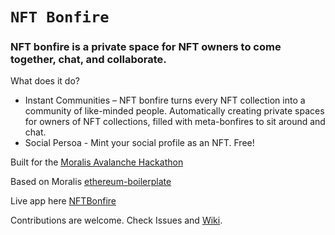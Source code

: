 # `NFT Bonfire`

### NFT bonfire is a private space for NFT owners to come together, chat, and collaborate. 


What does it do?
* Instant Communities – NFT bonfire turns every NFT collection into a community of like-minded people. Automatically creating private spaces for owners of NFT collections, filled with meta-bonfires to sit around and chat.  
* Social Persoa - Mint your social profile as an NFT. Free!



Built for the [Moralis Avalanche Hackathon](https://moralis.io/avalanche-hackathon/)

Based on Moralis [ethereum-boilerplate](https://ethereum-boilerplate.github.io/ethereum-boilerplate)

Live app here [NFTBonfire](https://nftbonfire.space/)

Contributions are welcome. Check Issues and [Wiki](https://github.com/toledoroy/NFTbonfire/wiki).

